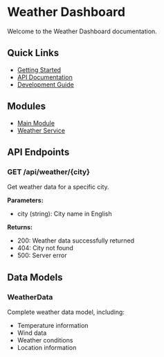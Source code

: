 # Weather Dashboard

Welcome to the Weather Dashboard documentation.

## Quick Links

- [Getting Started](guide/getting-started.md)
- [API Documentation](api/index.md)
- [Development Guide](dev/index.md)

## Modules

- [Main Module](reference/app/main.md)
- [Weather Service](reference/app/services/weather.md)

## API Endpoints

### GET /api/weather/{city}

Get weather data for a specific city.

**Parameters:**
- city (string): City name in English

**Returns:**
- 200: Weather data successfully returned
- 404: City not found
- 500: Server error

## Data Models

### WeatherData

Complete weather data model, including:
- Temperature information
- Wind data
- Weather conditions
- Location information 